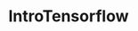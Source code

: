 # IntroTensorflow

<!--- 
Online courses at Coursera
Introduction to TensorFlow for Artificial Intelligence, Machine Learning, and Deep Learning
by deeplearning.ai
--->
